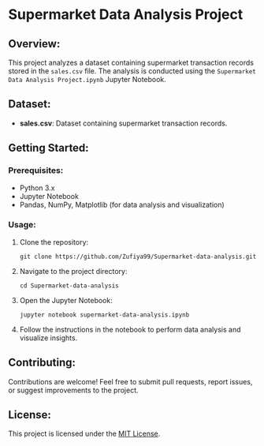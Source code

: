 # Supermarket Data Analysis Project

## Overview:

This project analyzes a dataset containing supermarket transaction records stored in the `sales.csv` file. The analysis is conducted using the `Supermarket Data Analysis Project.ipynb` Jupyter Notebook.

## Dataset:

- **sales.csv**: Dataset containing supermarket transaction records.

## Getting Started:

### Prerequisites:

- Python 3.x
- Jupyter Notebook
- Pandas, NumPy, Matplotlib (for data analysis and visualization)

### Usage:

1. Clone the repository:

    ```
    git clone https://github.com/Zufiya99/Supermarket-data-analysis.git
    ```

2. Navigate to the project directory:

    ```
    cd Supermarket-data-analysis
    ```

3. Open the Jupyter Notebook:

    ```
    jupyter notebook supermarket-data-analysis.ipynb
    ```

4. Follow the instructions in the notebook to perform data analysis and visualize insights.

## Contributing:

Contributions are welcome! Feel free to submit pull requests, report issues, or suggest improvements to the project.

## License:

This project is licensed under the [MIT License](LICENSE).
